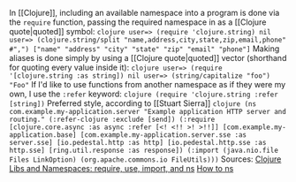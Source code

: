 In [[Clojure]], including an available namespace into a program is done via the `require` function, passing the required namespace in as a [[Clojure quote|quoted]] symbol:
    ```clojure
user=> (require 'clojure.string)
nil
user=> (clojure.string/split "name,address,city,state,zip,email,phone" #",")
["name" "address" "city" "state" "zip" "email" "phone"]```
    Making aliases is done simply by using a [[Clojure quote|quoted]] vector (shorthand for quoting every value inside it):
        ```clojure
user=> (require '[clojure.string :as string])
nil
user=> (string/capitalize "foo")
"Foo"```
    If I'd like to use functions from another namespace as if they were my own, I use the `:refer` keyword:
        ```clojure
(require 'clojure.string :refer [string])```
Preferred style, according to [[Stuart Sierra]]
    ```clojure
(ns com.example.my-application.server
  "Example application HTTP server and routing."
  (:refer-clojure :exclude [send])
  (:require
   [clojure.core.async :as async :refer [<! <!! >! >!!]]
   [com.example.my-application.base]
   [com.example.my-application.server.sse :as server.sse]
   [io.pedestal.http :as http]
   [io.pedestal.http.sse :as http.sse]
   [ring.util.response :as response])
  (:import
   (java.nio.file Files LinkOption)
   (org.apache.commons.io FileUtils)))```
Sources:
    [Clojure Libs and Namespaces: require, use, import, and ns](https://8thlight.com/blog/colin-jones/2010/12/05/clojure-libs-and-namespaces-require-use-import-and-ns.html)
    [How to ns](https://stuartsierra.com/2016/clojure-how-to-ns.html)
